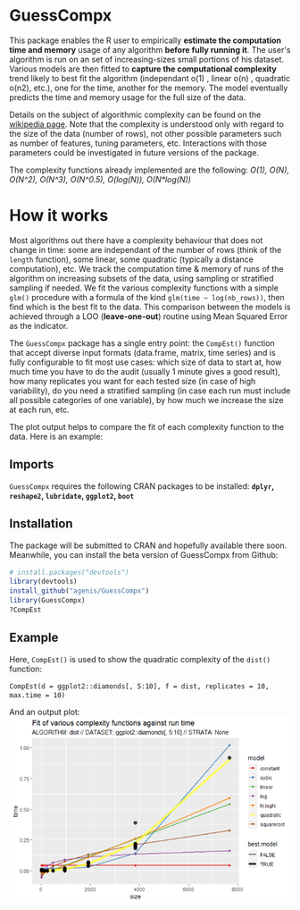 # GuessCompx

This package enables the R user to empirically **estimate the computation time and memory** usage of any algorithm **before fully running it**. The user's algorithm is run on an set of increasing-sizes small portions of his dataset. Various models are then fitted to **capture the computational complexity** trend likely to best fit the algorithm (independant o(1) , linear o(n) , quadratic o(n2), etc.), one for the time, another for the memory. The model eventually predicts the time and memory usage for the full size of the data.

Details on the subject of algorithmic complexity can be found on the [wikipedia page](http://en.wikipedia.org/wiki/Time_complexity). Note that the complexity is understood only with regard to the size of the data (number of rows), not other possible parameters such as number of features, tuning parameters, etc. Interactions with those parameters could be investigated in future versions of the package.

The complexity functions already implemented are the following:
*O(1), O(N), O(N^2), O(N^3), O(N^0.5), O(log(N)), O(N\*log(N))*

# How it works

Most algorithms out there have a complexity behaviour that does not change in time: some are independant of the number of rows (think of the `length` function), some linear, some quadratic (typically a distance computation), etc. We track the computation time & memory of runs of the algorithm on increasing subsets of the data, using sampling or stratified sampling if needed. We fit the various complexity functions with a simple `glm()` procedure with a formula of the kind `glm(time ~ log(nb_rows))`, then find which is the best fit to the data. This comparison between the models is achieved through a LOO (**leave-one-out**) routine using Mean Squared Error as the indicator. 

The `GuessCompx` package has a single entry point: the `CompEst()` function that accept diverse input formats (data.frame, matrix, time series) and is fully configurable to fit most use cases: which size of data to start at, how much time you have to do the audit (usually 1 minute gives a good result), how many replicates you want for each tested size (in case of high variability), do you need a stratified sampling (in case each run must include all possible categories of one variable), by how much we increase the size at each run, etc.

The plot output helps to compare the fit of each complexity function to the data. Here is an example:

## Imports

`GuessCompx` requires the following CRAN packages to be installed:
**`dplyr`, `reshape2`, `lubridate`, `ggplot2`, `boot`**

## Installation

The package will be submitted to CRAN and hopefully available there soon. Meanwhile, you can install the beta version of GuessCompx from Github:

``` r
# install.packages("devtools")
library(devtools)
install_github("agenis/GuessCompx")
library(GuessCompx)
?CompEst
```

## Example

Here, `CompEst()` is used to show the quadratic complexity of the `dist()` function:

```{r example}
CompEst(d = ggplot2::diamonds[, 5:10], f = dist, replicates = 10, max.time = 10)
```

And an output plot:
![](dist_function_output2.png)
